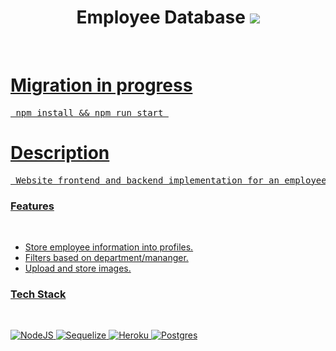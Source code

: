  <div align="center"> 
 <h1> Employee Database  <a href="https://employee-hire-tracker.herokuapp.com/"><img src="https://img.shields.io/website-up-down-green-red/http/shields.io.svg"    </h1>
 </div>
 <br>
<h1> Migration in progress</h1>
  <pre> npm install && npm run start </pre>
  
<h1> Description </h1>
<pre> Website frontend and backend implementation for an employee database.  </pre>

<H3>Features</H3>
<br>

- Store employee information into profiles.
- Filters based on department/mananger.
- Upload and store images.

<H3> Tech Stack</H3>
<br>

![NodeJS](https://img.shields.io/badge/node.js-6DA55F?style=for-the-badge&logo=node.js&logoColor=white)
![Sequelize](https://img.shields.io/badge/Sequelize-52B0E7?style=for-the-badge&logo=Sequelize&logoColor=white)
![Heroku](https://img.shields.io/badge/heroku-%23430098.svg?style=for-the-badge&logo=heroku&logoColor=white)
![Postgres](https://img.shields.io/badge/postgres-%23316192.svg?style=for-the-badge&logo=postgresql&logoColor=white)


